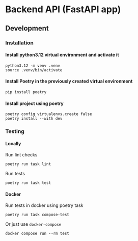 # Backend API (FastAPI app)

## Development
### Installation
#### Install python3.12 virtual environment and activate it
```commandline
python3.12 -m venv .venv
source .venv/bin/activate
```
#### Install Poetry in the previously created virtual environment
```commandline
pip install poetry
```
#### Install project using poetry
```commandline
poetry config virtualenvs.create false
poetry install --with dev
```

### Testing
#### Locally
Run lint checks
```commandline
poetry run task lint
```
Run tests
```commandline
poetry run task test
```

#### Docker
Run tests in docker using poetry task 
```commandline
poetry run task compose-test
```
Or just use `docker-compose`
```commandline
docker compose run --rm test
```
